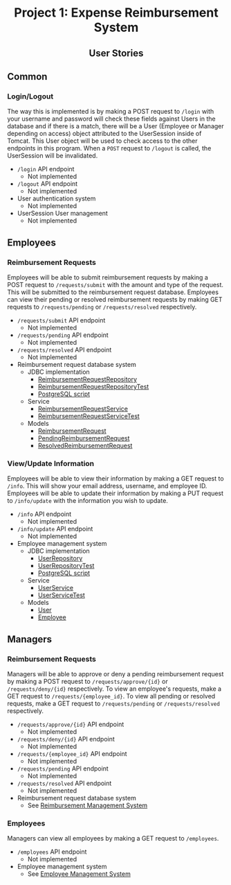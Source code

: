 <div align="center">
    <h1>Project 1: Expense Reimbursement System</h1>
    <h2 align="center">User Stories</h2>
</div>

## Common
### Login/Logout
The way this is implemented is by making a POST request to `/login` with your username and password will check these fields against Users in the database and if there is a match, there will be a User (Employee or Manager depending on access) object attributed to the UserSession inside of Tomcat. This User object will be used to check access to the other endpoints in this program. When a `POST` request to `/logout` is called, the UserSession will be invalidated.

- `/login` API endpoint
    - Not implemented
- `/logout` API endpoint
    - Not implemented
- User authentication system
    - Not implemented
- UserSession User management
    - Not implemented

## Employees
### Reimbursement Requests
Employees will be able to submit reimbursement requests by making a POST request to `/requests/submit` with the amount and type of the request. This will be submitted to the reimbursement request database. Employees can view their pending or resolved reimbursement requests by making GET requests to `/requests/pending` or `/requests/resolved` respectively.

- `/requests/submit` API endpoint
    - Not implemented
- `/requests/pending` API endpoint
    - Not implemented
- `/requests/resolved` API endpoint
    - Not implemented
<a name="reimbursement-management-system"></a>
- Reimbursement request database system
    - JDBC implementation
        - [ReimbursementRequestRepository](https://github.com/jaczerob/project1/blob/master/src/main/java/com/github/jaczerob/project1/repositories/ReimbursementRequestRepository.java)
        - [ReimbursementRequestRepositoryTest](https://github.com/jaczerob/project1/blob/master/src/test/java/com/github/jaczerob/repositories/ReimbursementRequestRepositoryTest.java)
        - [PostgreSQL script](https://github.com/jaczerob/project1/blob/40f9bf53ff84bd2b45dff0a8fe7914f7fedaa8e4/src/main/resources/Script.psql#L10)
    - Service
        - [ReimbursementRequestService](https://github.com/jaczerob/project1/blob/master/src/main/java/com/github/jaczerob/project1/services/ReimbursementRequestService.java)
        - [ReimbursementRequestServiceTest](https://github.com/jaczerob/project1/blob/master/src/test/java/com/github/jaczerob/services/ReimbursementRequestServiceTest.java)
    - Models
        - [ReimbursementRequest](https://github.com/jaczerob/project1/blob/master/src/main/java/com/github/jaczerob/project1/models/requests/ReimbursementRequest.java)
        - [PendingReimbursementRequest](https://github.com/jaczerob/project1/blob/master/src/main/java/com/github/jaczerob/project1/models/requests/PendingReimbursementRequest.java)
        - [ResolvedReimbursementRequest](https://github.com/jaczerob/project1/blob/master/src/main/java/com/github/jaczerob/project1/models/requests/ResolvedReimbursementRequest.java)

### View/Update Information
Employees will be able to view their information by making a GET request to `/info`. This will show your email address, username, and employee ID. Employees will be able to update their information by making a PUT request to `/info/update` with the information you wish to update.

- `/info` API endpoint
    - Not implemented
- `/info/update` API endpoint
    - Not implemented
<a name="employee-management-system"></a>
- Employee management system
    - JDBC implementation
        - [UserRepository](https://github.com/jaczerob/project1/blob/master/src/main/java/com/github/jaczerob/project1/repositories/UserRepository.java)
        - [UserRepositoryTest](https://github.com/jaczerob/project1/blob/master/src/test/java/com/github/jaczerob/repositories/UserRepositoryTest.java)
        - [PostgreSQL script](https://github.com/jaczerob/project1/blob/40f9bf53ff84bd2b45dff0a8fe7914f7fedaa8e4/src/main/resources/Script.psql)
    - Service
        - [UserService](https://github.com/jaczerob/project1/blob/master/src/main/java/com/github/jaczerob/project1/services/UserService.java)
        - [UserServiceTest](https://github.com/jaczerob/project1/blob/master/src/test/java/com/github/jaczerob/services/UserServiceTest.java)
    - Models
        - [User](https://github.com/jaczerob/project1/blob/master/src/main/java/com/github/jaczerob/project1/models/requests/User.java)
        - [Employee](https://github.com/jaczerob/project1/blob/master/src/main/java/com/github/jaczerob/project1/models/requests/Employee.java)

## Managers
### Reimbursement Requests
Managers will be able to approve or deny a pending reimbursement request by making a POST request to `/requests/approve/{id}` or `/requests/deny/{id}` respectively. To view an employee's requests, make a GET request to `/requests/{employee_id}`. To view all pending or resolved requests, make a GET request to `/requests/pending` or `/requests/resolved` respectively.

- `/requests/approve/{id}` API endpoint
    - Not implemented
- `/requests/deny/{id}` API endpoint
    - Not implemented
- `/requests/{employee_id}` API endpoint
    - Not implemented
- `/requests/pending` API endpoint
    - Not implemented
- `/requests/resolved` API endpoint
    - Not implemented
- Reimbursement request database system
    - See [Reimbursement Management System](#reimbursement-management-system)

### Employees
Managers can view all employees by making a GET request to `/employees`.

- `/employees` API endpoint
    - Not implemented
- Employee management system
    - See [Employee Management System](#employee-management-system)
